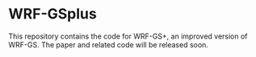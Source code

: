 # WRF-GSplus
This repository contains the code for WRF-GS+, an improved version of WRF-GS. The paper and related code will be released soon.
